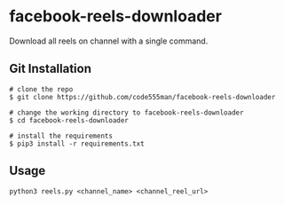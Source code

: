 # facebook-reels-downloader
Download all reels on channel with a single command.

## Git Installation
```
# clone the repo
$ git clone https://github.com/code555man/facebook-reels-downloader

# change the working directory to facebook-reels-downloader
$ cd facebook-reels-downloader

# install the requirements
$ pip3 install -r requirements.txt
```
## Usage
```
python3 reels.py <channel_name> <channel_reel_url>
```
